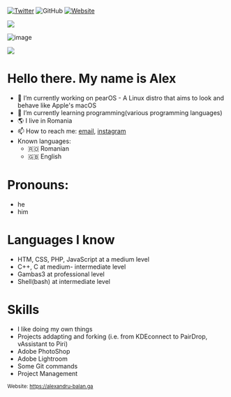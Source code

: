[![Twitter](https://img.shields.io/badge/Twitter-Follow-1c1c1c?style=for-the-badge&logo=twitter)](https://twitter.com/alxb421)
![GitHub](https://img.shields.io/github/followers/alxb421?color=1c1c1c&label=follow&logo=github&style=for-the-badge)
[![Website](https://img.shields.io/badge/Portfolio-Visit-1c1c1c?style=for-the-badge)](https://pearos.xyz)

<p><img src="https://github-readme-stats.vercel.app/api?username=alxb421&show_icons=true&theme=dark&icon_color=eee"> </p> 

![image](https://user-images.githubusercontent.com/72302254/153517936-44043634-b050-469a-bc1c-3982e345b2b4.png)


![](https://komarev.com/ghpvc/?username=alxb421&color=dc143c)

<h1>Hello there. My name is Alex</h1>



- 🔭 I’m currently working on pearOS - A Linux distro that aims to look and behave like Apple's macOS
- 🌱 I’m currently learning programming(various programming languages)
- 🌎 I live in Romania
- 📫 How to reach me: [email](mailto:alex@pearos.xyz), [instagram](instagram.com/alxb421)
- Known languages:
  - 🇷🇴 Romanian
  - 🇬🇧 English
<!--- 💬 Ask me about ...-->
<!--- ⚡ Fun fact: ...-->
# Pronouns:
- he
- him

# Languages I know
- HTM, CSS, PHP, JavaScript at a medium level
- C++, C at medium- intermediate level
- Gambas3 at professional level
- Shell(bash) at intermediate level

# Skills
- I like doing my own things
- Projects addapting and forking (i.e. from KDEconnect to PairDrop, vAssistant to Piri)
- Adobe PhotoShop
- Adobe Lightroom
- Some Git commands
- Project Management

<sub>Website: https://alexandru-balan.ga</sub>
